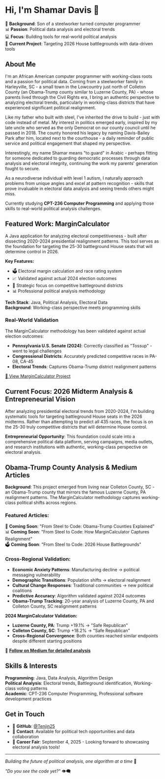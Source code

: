 # Hi, I'm Shamar Davis 👋

🔨 **Background**: Son of a steelworker turned computer programmer  
📊 **Passion**: Political data analysis and electoral trends  
💻 **Focus**: Building tools for real-world political analysis  
🎯 **Current Project**: Targeting 2026 House battlegrounds with data-driven tools

## About Me

I'm an African American computer programmer with working-class roots and a passion for political data. Coming from a steelworker family in Harleyville, SC - a small town in the Lowcountry just north of Colleton County (an Obama-Trump county similar to Luzerne County, PA) - whose parents lived through the Civil Rights era, I bring an authentic perspective to analyzing electoral trends, particularly in working-class districts that have experienced significant political realignment.

Like my father who built with steel, I've inherited the drive to build - just with code instead of metal. My interest in politics emerged early, inspired by my late uncle who served as the only Democrat on our county council until he passed in 2018. The county honored his legacy by naming Davis-Bailey Park after him, located next to the courthouse - a daily reminder of public service and political engagement that shaped my perspective.

Interestingly, my name Shamar means "to guard" in Arabic - perhaps fitting for someone dedicated to guarding democratic processes through data analysis and electoral integrity, continuing the work my parents' generation fought to secure.

As a neurodiverse individual with level 1 autism, I naturally approach problems from unique angles and excel at pattern recognition - skills that prove invaluable in electoral data analysis and seeing trends others might miss.

Currently studying **CPT-236 Computer Programming** and applying those skills to real-world political analysis challenges.

## Featured Work: MarginCalculator

A Java application for analyzing electoral competitiveness - built after dissecting 2020-2024 presidential realignment patterns. This tool serves as the foundation for targeting the 25-30 battleground House seats that will determine control in 2026.

**Key Features:**
- 🗳️ Electoral margin calculation and race rating system
- 📈 Validated against actual 2024 election outcomes
- 🎯 Strategic focus on competitive battleground districts
- 📊 Professional political analysis methodology

**Tech Stack**: Java, Political Analysis, Electoral Data  
**Background**: Working-class perspective meets programming skills  

### Real-World Validation
The MarginCalculator methodology has been validated against actual election outcomes:
- **Pennsylvania U.S. Senate (2024)**: Correctly classified as "Tossup" - went to legal challenges
- **Congressional Districts**: Accurately predicted competitive races in PA-08, CA-45
- **Electoral Trends**: Captures Obama-Trump district realignment patterns

[🔗 View MarginCalculator Project](https://github.com/Tenjin25/MarginCalculator)

## Current Focus: 2026 Midterm Analysis & Entrepreneurial Vision

After analyzing presidential electoral trends from 2020-2024, I'm building systematic tools for targeting battleground House seats in the 2026 midterms. Rather than attempting to predict all 435 races, the focus is on the 25-30 truly competitive districts that will determine House control.

**Entrepreneurial Opportunity**: This foundation could scale into a comprehensive political data platform, serving campaigns, media outlets, and research institutions with authentic, working-class perspective on electoral analysis.

## Obama-Trump County Analysis & Medium Articles

**Background**: This project emerged from living near Colleton County, SC - an Obama-Trump county that mirrors the famous Luzerne County, PA realignment patterns. The MarginCalculator methodology captures working-class political shifts across regions.

### Featured Articles:
📝 **Coming Soon**: "From Steel to Code: Obama-Trump Counties Explained"  
📊 **Coming Soon**: "From Steel to Code: How MarginCalculator Captures Realignment"  
🗳️ **Coming Soon**: "From Steel to Code: 2026 House Battlegrounds"  

### Cross-Regional Validation:
- **Economic Anxiety Patterns**: Manufacturing decline → political messaging vulnerability
- **Demographic Transitions**: Population shifts → electoral realignment  
- **Cultural Change Responses**: Traditional communities → new political coalitions
- **Predictive Accuracy**: Algorithm validated against 2024 outcomes
- **Obama-Trump Tracking**: 20-year analysis of Luzerne County, PA and Colleton County, SC realignment patterns

**2024 MarginCalculator Validation:**
- **Luzerne County, PA**: Trump +19.1% → "Safe Republican" 
- **Colleton County, SC**: Trump +18.2% → "Safe Republican"
- **Cross-Regional Convergence**: Both counties reached similar endpoints despite different starting positions

🔗 **[Follow on Medium for detailed analysis](https://medium.com/@shamardavis)**

## Skills & Interests

**Programming**: Java, Data Analysis, Algorithm Design  
**Political Analysis**: Electoral trends, Battleground identification, Working-class voting patterns  
**Academic**: CPT-236 Computer Programming, Professional software development practices  

## Get in Touch

- 🔗 **GitHub**: [@Tenjin25](https://github.com/Tenjin25)
- 📧 **Contact**: Available for political tech opportunities and data collaboration
- 🎯 **Career Fair**: September 4, 2025 - Looking forward to showcasing electoral analysis tools!

---

*Building the future of political analysis, one algorithm at a time* 🚀

*"Do you see the code yet?"* 👁️‍🗨️
